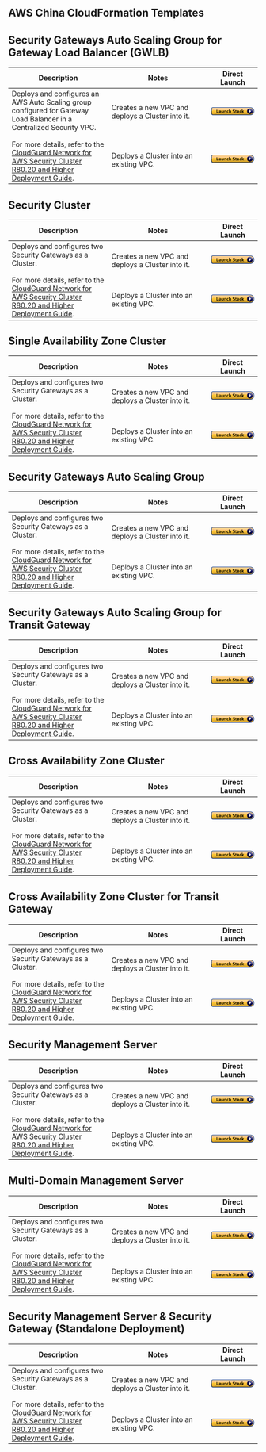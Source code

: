 ## AWS China CloudFormation Templates

## Security Gateways Auto Scaling Group for Gateway Load Balancer (GWLB)
<table>
    <thead>
        <tr>
            <th>Description</th>
            <th>Notes</th>
            <th>Direct Launch</th>
        </tr>
    </thead>
    <tbody>
        <tr>
            <td rowspan="2" width="40%">
           Deploys and configures an AWS Auto Scaling group configured for Gateway Load Balancer in a Centralized Security VPC.<br/><br/>For more details, refer to the <a href="https://sc1.checkpoint.com/documents/IaaS/WebAdminGuides/EN/CloudGuard_Network_for_AWS_Cluster_DeploymentGuide/Default.htm">CloudGuard Network for AWS Security Cluster R80.20 and Higher Deployment Guide</a>. 
            </td>
            <td width="40%">Creates a new VPC and deploys a Cluster into it.</td>
            <td><a href="https://console.amazonaws.cn/cloudformation/home#/stacks/create/review?templateURL=https://cgi-cfts.s3.amazonaws.com/cluster/cluster-master.yaml&stackName=Check-Point-Cluster"><img src="./launch.png"/></a></td>
        </tr>
        <tr>
            <td width="40%">Deploys a Cluster into an existing VPC.	</td>
            <td><a href="https://console.amazonaws.cn/cloudformation/home#/stacks/create/review?templateURL=https://cgi-cfts.s3.amazonaws.com/cluster/cluster.yaml&stackName=Check-Point-Cluster"><img src="./launch.png"/></a></td>
        </tr>
    </tbody>
</table>

## Security Cluster
<table>
    <thead>
        <tr>
            <th>Description</th>
            <th>Notes</th>
            <th>Direct Launch</th>
        </tr>
    </thead>
    <tbody>
        <tr>
            <td rowspan="2" width="40%">
           Deploys and configures two Security Gateways as a Cluster.<br/><br/>For more details, refer to the <a href="https://sc1.checkpoint.com/documents/IaaS/WebAdminGuides/EN/CloudGuard_Network_for_AWS_Cluster_DeploymentGuide/Default.htm">CloudGuard Network for AWS Security Cluster R80.20 and Higher Deployment Guide</a>. 
            </td>
            <td width="40%">Creates a new VPC and deploys a Cluster into it.</td>
            <td><a href="https://console.amazonaws.cn/cloudformation/home#/stacks/create/review?templateURL=https://cgi-cfts.s3.amazonaws.com/cluster/cluster-master.yaml&stackName=Check-Point-Cluster"><img src="./launch.png"/></a></td>
        </tr>
        <tr>
            <td width="40%">Deploys a Cluster into an existing VPC.	</td>
            <td><a href="https://console.amazonaws.cn/cloudformation/home#/stacks/create/review?templateURL=https://cgi-cfts.s3.amazonaws.com/cluster/cluster.yaml&stackName=Check-Point-Cluster"><img src="./launch.png"/></a></td>
        </tr>
    </tbody>
</table>

## Single Availability Zone Cluster
<table>
    <thead>
        <tr>
            <th>Description</th>
            <th>Notes</th>
            <th>Direct Launch</th>
        </tr>
    </thead>
    <tbody>
        <tr>
            <td rowspan="2" width="40%">
           Deploys and configures two Security Gateways as a Cluster.<br/><br/>For more details, refer to the <a href="https://sc1.checkpoint.com/documents/IaaS/WebAdminGuides/EN/CloudGuard_Network_for_AWS_Cluster_DeploymentGuide/Default.htm">CloudGuard Network for AWS Security Cluster R80.20 and Higher Deployment Guide</a>. 
            </td>
            <td width="40%">Creates a new VPC and deploys a Cluster into it.</td>
            <td><a href="https://console.amazonaws.cn/cloudformation/home#/stacks/create/review?templateURL=https://cgi-cfts.s3.amazonaws.com/cluster/cluster-master.yaml&stackName=Check-Point-Cluster"><img src="./launch.png"/></a></td>
        </tr>
        <tr>
            <td width="40%">Deploys a Cluster into an existing VPC.	</td>
            <td><a href="https://console.amazonaws.cn/cloudformation/home#/stacks/create/review?templateURL=https://cgi-cfts.s3.amazonaws.com/cluster/cluster.yaml&stackName=Check-Point-Cluster"><img src="./launch.png"/></a></td>
        </tr>
    </tbody>
</table>

## Security Gateways Auto Scaling Group
<table>
    <thead>
        <tr>
            <th>Description</th>
            <th>Notes</th>
            <th>Direct Launch</th>
        </tr>
    </thead>
    <tbody>
        <tr>
            <td rowspan="2" width="40%">
           Deploys and configures two Security Gateways as a Cluster.<br/><br/>For more details, refer to the <a href="https://sc1.checkpoint.com/documents/IaaS/WebAdminGuides/EN/CloudGuard_Network_for_AWS_Cluster_DeploymentGuide/Default.htm">CloudGuard Network for AWS Security Cluster R80.20 and Higher Deployment Guide</a>. 
            </td>
            <td width="40%">Creates a new VPC and deploys a Cluster into it.</td>
            <td><a href="https://console.amazonaws.cn/cloudformation/home#/stacks/create/review?templateURL=https://cgi-cfts.s3.amazonaws.com/cluster/cluster-master.yaml&stackName=Check-Point-Cluster"><img src="./launch.png"/></a></td>
        </tr>
        <tr>
            <td width="40%">Deploys a Cluster into an existing VPC.	</td>
            <td><a href="https://console.amazonaws.cn/cloudformation/home#/stacks/create/review?templateURL=https://cgi-cfts.s3.amazonaws.com/cluster/cluster.yaml&stackName=Check-Point-Cluster"><img src="./launch.png"/></a></td>
        </tr>
    </tbody>
</table>

## Security Gateways Auto Scaling Group for Transit Gateway
<table>
    <thead>
        <tr>
            <th>Description</th>
            <th>Notes</th>
            <th>Direct Launch</th>
        </tr>
    </thead>
    <tbody>
        <tr>
            <td rowspan="2" width="40%">
           Deploys and configures two Security Gateways as a Cluster.<br/><br/>For more details, refer to the <a href="https://sc1.checkpoint.com/documents/IaaS/WebAdminGuides/EN/CloudGuard_Network_for_AWS_Cluster_DeploymentGuide/Default.htm">CloudGuard Network for AWS Security Cluster R80.20 and Higher Deployment Guide</a>. 
            </td>
            <td width="40%">Creates a new VPC and deploys a Cluster into it.</td>
            <td><a href="https://console.amazonaws.cn/cloudformation/home#/stacks/create/review?templateURL=https://cgi-cfts.s3.amazonaws.com/cluster/cluster-master.yaml&stackName=Check-Point-Cluster"><img src="./launch.png"/></a></td>
        </tr>
        <tr>
            <td width="40%">Deploys a Cluster into an existing VPC.	</td>
            <td><a href="https://console.amazonaws.cn/cloudformation/home#/stacks/create/review?templateURL=https://cgi-cfts.s3.amazonaws.com/cluster/cluster.yaml&stackName=Check-Point-Cluster"><img src="./launch.png"/></a></td>
        </tr>
    </tbody>
</table>

## Cross Availability Zone Cluster
<table>
    <thead>
        <tr>
            <th>Description</th>
            <th>Notes</th>
            <th>Direct Launch</th>
        </tr>
    </thead>
    <tbody>
        <tr>
            <td rowspan="2" width="40%">
           Deploys and configures two Security Gateways as a Cluster.<br/><br/>For more details, refer to the <a href="https://sc1.checkpoint.com/documents/IaaS/WebAdminGuides/EN/CloudGuard_Network_for_AWS_Cluster_DeploymentGuide/Default.htm">CloudGuard Network for AWS Security Cluster R80.20 and Higher Deployment Guide</a>. 
            </td>
            <td width="40%">Creates a new VPC and deploys a Cluster into it.</td>
            <td><a href="https://console.amazonaws.cn/cloudformation/home#/stacks/create/review?templateURL=https://cgi-cfts.s3.amazonaws.com/cluster/cluster-master.yaml&stackName=Check-Point-Cluster"><img src="./launch.png"/></a></td>
        </tr>
        <tr>
            <td width="40%">Deploys a Cluster into an existing VPC.	</td>
            <td><a href="https://console.amazonaws.cn/cloudformation/home#/stacks/create/review?templateURL=https://cgi-cfts.s3.amazonaws.com/cluster/cluster.yaml&stackName=Check-Point-Cluster"><img src="./launch.png"/></a></td>
        </tr>
    </tbody>
</table>

## Cross Availability Zone Cluster for Transit Gateway
<table>
    <thead>
        <tr>
            <th>Description</th>
            <th>Notes</th>
            <th>Direct Launch</th>
        </tr>
    </thead>
    <tbody>
        <tr>
            <td rowspan="2" width="40%">
           Deploys and configures two Security Gateways as a Cluster.<br/><br/>For more details, refer to the <a href="https://sc1.checkpoint.com/documents/IaaS/WebAdminGuides/EN/CloudGuard_Network_for_AWS_Cluster_DeploymentGuide/Default.htm">CloudGuard Network for AWS Security Cluster R80.20 and Higher Deployment Guide</a>. 
            </td>
            <td width="40%">Creates a new VPC and deploys a Cluster into it.</td>
            <td><a href="https://console.amazonaws.cn/cloudformation/home#/stacks/create/review?templateURL=https://cgi-cfts.s3.amazonaws.com/cluster/cluster-master.yaml&stackName=Check-Point-Cluster"><img src="./launch.png"/></a></td>
        </tr>
        <tr>
            <td width="40%">Deploys a Cluster into an existing VPC.	</td>
            <td><a href="https://console.amazonaws.cn/cloudformation/home#/stacks/create/review?templateURL=https://cgi-cfts.s3.amazonaws.com/cluster/cluster.yaml&stackName=Check-Point-Cluster"><img src="./launch.png"/></a></td>
        </tr>
    </tbody>
</table>

## Security Management Server
<table>
    <thead>
        <tr>
            <th>Description</th>
            <th>Notes</th>
            <th>Direct Launch</th>
        </tr>
    </thead>
    <tbody>
        <tr>
            <td rowspan="2" width="40%">
           Deploys and configures two Security Gateways as a Cluster.<br/><br/>For more details, refer to the <a href="https://sc1.checkpoint.com/documents/IaaS/WebAdminGuides/EN/CloudGuard_Network_for_AWS_Cluster_DeploymentGuide/Default.htm">CloudGuard Network for AWS Security Cluster R80.20 and Higher Deployment Guide</a>. 
            </td>
            <td width="40%">Creates a new VPC and deploys a Cluster into it.</td>
            <td><a href="https://console.amazonaws.cn/cloudformation/home#/stacks/create/review?templateURL=https://cgi-cfts.s3.amazonaws.com/cluster/cluster-master.yaml&stackName=Check-Point-Cluster"><img src="./launch.png"/></a></td>
        </tr>
        <tr>
            <td width="40%">Deploys a Cluster into an existing VPC.	</td>
            <td><a href="https://console.amazonaws.cn/cloudformation/home#/stacks/create/review?templateURL=https://cgi-cfts.s3.amazonaws.com/cluster/cluster.yaml&stackName=Check-Point-Cluster"><img src="./launch.png"/></a></td>
        </tr>
    </tbody>
</table>

## Multi-Domain Management Server
<table>
    <thead>
        <tr>
            <th>Description</th>
            <th>Notes</th>
            <th>Direct Launch</th>
        </tr>
    </thead>
    <tbody>
        <tr>
            <td rowspan="2" width="40%">
           Deploys and configures two Security Gateways as a Cluster.<br/><br/>For more details, refer to the <a href="https://sc1.checkpoint.com/documents/IaaS/WebAdminGuides/EN/CloudGuard_Network_for_AWS_Cluster_DeploymentGuide/Default.htm">CloudGuard Network for AWS Security Cluster R80.20 and Higher Deployment Guide</a>. 
            </td>
            <td width="40%">Creates a new VPC and deploys a Cluster into it.</td>
            <td><a href="https://console.amazonaws.cn/cloudformation/home#/stacks/create/review?templateURL=https://cgi-cfts.s3.amazonaws.com/cluster/cluster-master.yaml&stackName=Check-Point-Cluster"><img src="./launch.png"/></a></td>
        </tr>
        <tr>
            <td width="40%">Deploys a Cluster into an existing VPC.	</td>
            <td><a href="https://console.amazonaws.cn/cloudformation/home#/stacks/create/review?templateURL=https://cgi-cfts.s3.amazonaws.com/cluster/cluster.yaml&stackName=Check-Point-Cluster"><img src="./launch.png"/></a></td>
        </tr>
    </tbody>
</table>

## Security Management Server & Security Gateway (Standalone Deployment)
<table>
    <thead>
        <tr>
            <th>Description</th>
            <th>Notes</th>
            <th>Direct Launch</th>
        </tr>
    </thead>
    <tbody>
        <tr>
            <td rowspan="2" width="40%">
           Deploys and configures two Security Gateways as a Cluster.<br/><br/>For more details, refer to the <a href="https://sc1.checkpoint.com/documents/IaaS/WebAdminGuides/EN/CloudGuard_Network_for_AWS_Cluster_DeploymentGuide/Default.htm">CloudGuard Network for AWS Security Cluster R80.20 and Higher Deployment Guide</a>. 
            </td>
            <td width="40%">Creates a new VPC and deploys a Cluster into it.</td>
            <td><a href="https://console.amazonaws.cn/cloudformation/home#/stacks/create/review?templateURL=https://cgi-cfts.s3.amazonaws.com/cluster/cluster-master.yaml&stackName=Check-Point-Cluster"><img src="./launch.png"/></a></td>
        </tr>
        <tr>
            <td width="40%">Deploys a Cluster into an existing VPC.	</td>
            <td><a href="https://console.amazonaws.cn/cloudformation/home#/stacks/create/review?templateURL=https://cgi-cfts.s3.amazonaws.com/cluster/cluster.yaml&stackName=Check-Point-Cluster"><img src="./launch.png"/></a></td>
        </tr>
    </tbody>
</table>
<br/>
<br/>